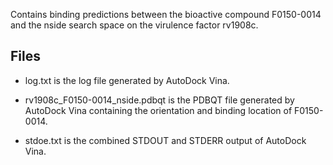 Contains binding predictions between the bioactive compound F0150-0014 and the nside search space on the virulence factor rv1908c.

## Files

- log.txt is the log file generated by AutoDock Vina.

- rv1908c_F0150-0014_nside.pdbqt is the PDBQT file generated by AutoDock Vina containing the orientation and binding location of F0150-0014.

- stdoe.txt is the combined STDOUT and STDERR output of AutoDock Vina.

